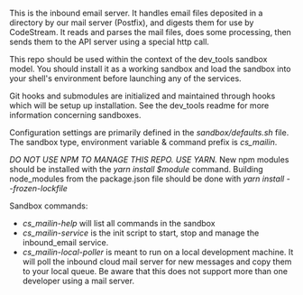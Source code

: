 This is the inbound email server. It handles email files deposited in a directory
by our mail server (Postfix), and digests them for use by CodeStream. It reads
and parses the mail files, does some processing, then sends them to the API server
using a special http call.

This repo should be used within the context of the dev_tools sandbox model. You
should install it as a working sandbox and load the sandbox into your shell's
environment before launching any of the services.

Git hooks and submodules are initialized and maintained through hooks which will
be setup up installation.   See the dev_tools readme for more information concerning
sandboxes.

Configuration settings are primarily defined in the *sandbox/defaults.sh* file.
The sandbox type, environment variable & command prefix is *cs_mailin*.

*DO NOT USE NPM TO MANAGE THIS REPO.  USE YARN.*  New npm modules should be installed
with the *yarn install $module* command. Building node_modules from the package.json file
should be done with *yarn install --frozen-lockfile*


Sandbox commands:

* *cs_mailin-help* will list all commands in the sandbox
* *cs_mailin-service* is the init script to start, stop and manage the inbound_email
  service.
* *cs_mailin-local-poller* is meant to run on a local development machine. It will
  poll the inbound cloud mail server for new messages and copy them to your local
  queue. Be aware that this does not support more than one developer using a
  mail server.
